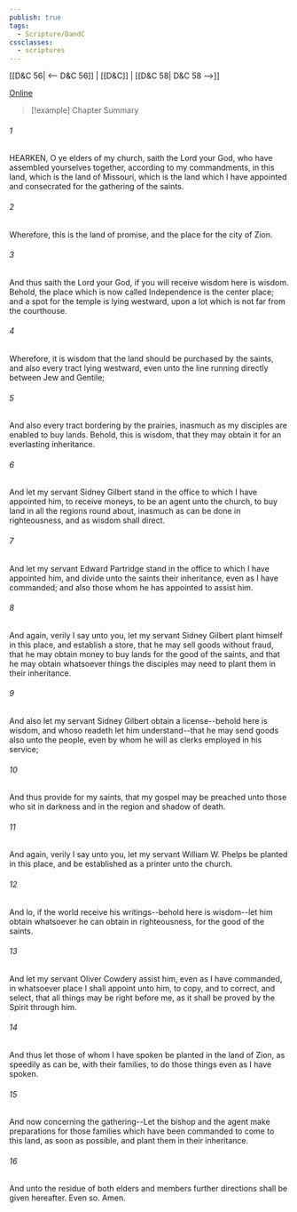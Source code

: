```yaml
---
publish: true
tags:
  - Scripture/DandC
cssclasses:
  - scriptures
---
```

[[D&C 56| <-- D&C 56]] | [[D&C]] | [[D&C 58| D&C 58 -->]]

[Online](https://churchofjesuschrist.org/study/scriptures/dc-testament/dc/57?lang=eng)

>[!example] Chapter Summary
>
###### 1
HEARKEN, O ye elders of my church, saith the Lord your God, who have assembled yourselves together, according to my commandments, in this land, which is the land of Missouri, which is the land which I have appointed and consecrated for the gathering of the saints.
###### 2
Wherefore, this is the land of promise, and the place for the city of Zion.
###### 3
And thus saith the Lord your God, if you will receive wisdom here is wisdom. Behold, the place which is now called Independence is the center place; and a spot for the temple is lying westward, upon a lot which is not far from the courthouse.
###### 4
Wherefore, it is wisdom that the land should be purchased by the saints, and also every tract lying westward, even unto the line running directly between Jew and Gentile;
###### 5
And also every tract bordering by the prairies, inasmuch as my disciples are enabled to buy lands. Behold, this is wisdom, that they may obtain it for an everlasting inheritance.
###### 6
And let my servant Sidney Gilbert stand in the office to which I have appointed him, to receive moneys, to be an agent unto the church, to buy land in all the regions round about, inasmuch as can be done in righteousness, and as wisdom shall direct.
###### 7
And let my servant Edward Partridge stand in the office to which I have appointed him, and divide unto the saints their inheritance, even as I have commanded; and also those whom he has appointed to assist him.
###### 8
And again, verily I say unto you, let my servant Sidney Gilbert plant himself in this place, and establish a store, that he may sell goods without fraud, that he may obtain money to buy lands for the good of the saints, and that he may obtain whatsoever things the disciples may need to plant them in their inheritance.
###### 9
And also let my servant Sidney Gilbert obtain a license--behold here is wisdom, and whoso readeth let him understand--that he may send goods also unto the people, even by whom he will as clerks employed in his service;
###### 10
And thus provide for my saints, that my gospel may be preached unto those who sit in darkness and in the region and shadow of death.
###### 11
And again, verily I say unto you, let my servant William W. Phelps be planted in this place, and be established as a printer unto the church.
###### 12
And lo, if the world receive his writings--behold here is wisdom--let him obtain whatsoever he can obtain in righteousness, for the good of the saints.
###### 13
And let my servant Oliver Cowdery assist him, even as I have commanded, in whatsoever place I shall appoint unto him, to copy, and to correct, and select, that all things may be right before me, as it shall be proved by the Spirit through him.
###### 14
And thus let those of whom I have spoken be planted in the land of Zion, as speedily as can be, with their families, to do those things even as I have spoken.
###### 15
And now concerning the gathering--Let the bishop and the agent make preparations for those families which have been commanded to come to this land, as soon as possible, and plant them in their inheritance.
###### 16
And unto the residue of both elders and members further directions shall be given hereafter. Even so. Amen.




